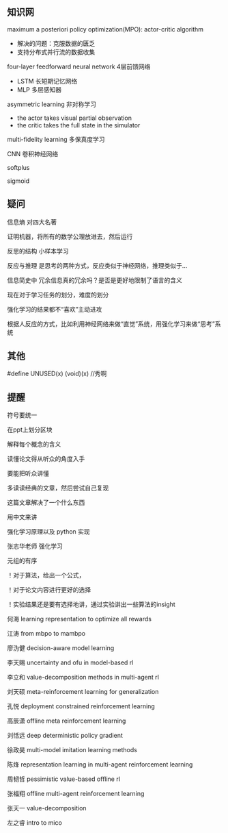 

## 知识网

maximum a posteriori policy optimization(MPO): actor-critic algorithm

- 解决的问题：克服数据的匮乏
- 支持分布式并行流的数据收集

four-layer feedforward neural network 4层前馈网络

- LSTM 长短期记忆网络
- MLP 多层感知器

asymmetric learning 非对称学习

- the actor takes visual partial observation
- the critic takes the full state in the simulator

multi-fidelity learning 多保真度学习

CNN 卷积神经网络

softplus

sigmoid

## 疑问

信息熵 对四大名著

证明机器，将所有的数学公理放进去，然后运行

反思的结构 小样本学习

反应与推理 是思考的两种方式，反应类似于神经网络，推理类似于...

信息简史中 冗余信息真的冗余吗？是否是更好地限制了语言的含义

现在对于学习任务的划分，难度的划分

强化学习的结果都不“喜欢”主动进攻

根据人反应的方式，比如利用神经网络来做“直觉”系统，用强化学习来做“思考”系统

## 其他

#define UNUSED(x) (void)(x) //秀啊

## 提醒

符号要统一

在ppt上划分区块

解释每个概念的含义

读懂论文得从听众的角度入手

要能把听众讲懂

多读读经典的文章，然后尝试自己复现

这篇文章解决了一个什么东西

用中文来讲

强化学习原理以及 python 实现

张志华老师 强化学习

元组的有序

！对于算法，给出一个公式，

！对于论文内容进行更好的选择

！实验结果还是要有选择地讲，通过实验讲出一些算法的insight

何海 learning representation to optimize all rewards

江涛 from mbpo to mambpo

廖沩健 decision-aware model learning

李天赐 uncertainty and ofu in model-based rl

李立和 value-decomposition methods in multi-agent rl

刘天硕 meta-reinforcement learning for generalization

孔悦 deployment constrained reinforcement learning

高辰潇 offline meta reinforcement learning

刘恬远 deep deterministic policy gradient

徐政昊 multi-model imitation learning methods

陈烽 representation learning in multi-agent reinforcement learning

周韧哲 pessimistic value-based offline rl

张福翔 offline multi-agent reinforcement learning

张天一 value-decomposition

左之睿 intro to mico